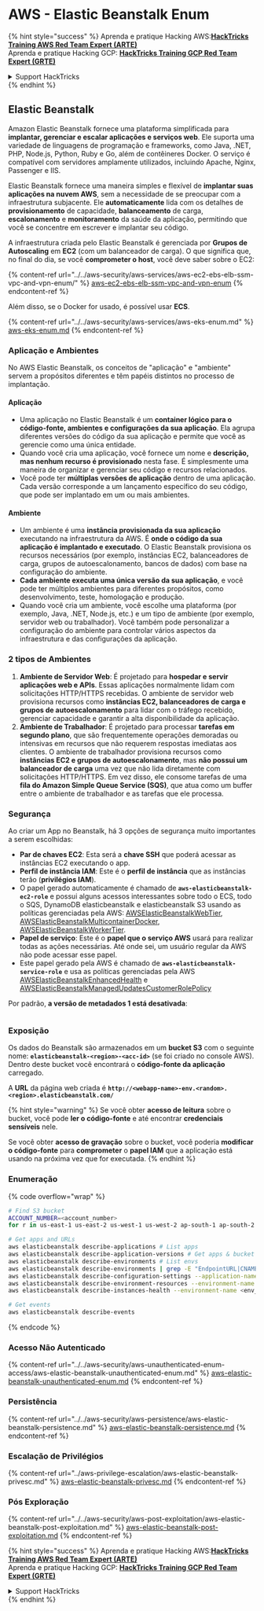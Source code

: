 # AWS - Elastic Beanstalk Enum

{% hint style="success" %}
Aprenda e pratique Hacking AWS:<img src="/.gitbook/assets/image.png" alt="" data-size="line">[**HackTricks Training AWS Red Team Expert (ARTE)**](https://training.hacktricks.xyz/courses/arte)<img src="/.gitbook/assets/image.png" alt="" data-size="line">\
Aprenda e pratique Hacking GCP: <img src="/.gitbook/assets/image (2).png" alt="" data-size="line">[**HackTricks Training GCP Red Team Expert (GRTE)**<img src="/.gitbook/assets/image (2).png" alt="" data-size="line">](https://training.hacktricks.xyz/courses/grte)

<details>

<summary>Support HackTricks</summary>

* Confira os [**planos de assinatura**](https://github.com/sponsors/carlospolop)!
* **Junte-se ao** 💬 [**grupo do Discord**](https://discord.gg/hRep4RUj7f) ou ao [**grupo do telegram**](https://t.me/peass) ou **siga**-nos no **Twitter** 🐦 [**@hacktricks\_live**](https://twitter.com/hacktricks\_live)**.**
* **Compartilhe truques de hacking enviando PRs para os** [**HackTricks**](https://github.com/carlospolop/hacktricks) e [**HackTricks Cloud**](https://github.com/carlospolop/hacktricks-cloud) repositórios do github.

</details>
{% endhint %}

## Elastic Beanstalk

Amazon Elastic Beanstalk fornece uma plataforma simplificada para **implantar, gerenciar e escalar aplicações e serviços web**. Ele suporta uma variedade de linguagens de programação e frameworks, como Java, .NET, PHP, Node.js, Python, Ruby e Go, além de contêineres Docker. O serviço é compatível com servidores amplamente utilizados, incluindo Apache, Nginx, Passenger e IIS.

Elastic Beanstalk fornece uma maneira simples e flexível de **implantar suas aplicações na nuvem AWS**, sem a necessidade de se preocupar com a infraestrutura subjacente. Ele **automaticamente** lida com os detalhes de **provisionamento** de capacidade, **balanceamento** de carga, **escalonamento** e **monitoramento** da saúde da aplicação, permitindo que você se concentre em escrever e implantar seu código.

A infraestrutura criada pelo Elastic Beanstalk é gerenciada por **Grupos de Autoscaling** em **EC2** (com um balanceador de carga). O que significa que, no final do dia, se você **comprometer o host**, você deve saber sobre o EC2:

{% content-ref url="../../aws-security/aws-services/aws-ec2-ebs-elb-ssm-vpc-and-vpn-enum/" %}
[aws-ec2-ebs-elb-ssm-vpc-and-vpn-enum](../../aws-security/aws-services/aws-ec2-ebs-elb-ssm-vpc-and-vpn-enum/)
{% endcontent-ref %}

Além disso, se o Docker for usado, é possível usar **ECS**.

{% content-ref url="../../aws-security/aws-services/aws-eks-enum.md" %}
[aws-eks-enum.md](../../aws-security/aws-services/aws-eks-enum.md)
{% endcontent-ref %}

### Aplicação e Ambientes

No AWS Elastic Beanstalk, os conceitos de "aplicação" e "ambiente" servem a propósitos diferentes e têm papéis distintos no processo de implantação.

#### Aplicação

* Uma aplicação no Elastic Beanstalk é um **container lógico para o código-fonte, ambientes e configurações da sua aplicação**. Ela agrupa diferentes versões do código da sua aplicação e permite que você as gerencie como uma única entidade.
* Quando você cria uma aplicação, você fornece um nome e **descrição, mas nenhum recurso é provisionado** nesta fase. É simplesmente uma maneira de organizar e gerenciar seu código e recursos relacionados.
* Você pode ter **múltiplas versões de aplicação** dentro de uma aplicação. Cada versão corresponde a um lançamento específico do seu código, que pode ser implantado em um ou mais ambientes.

#### Ambiente

* Um ambiente é uma **instância provisionada da sua aplicação** executando na infraestrutura da AWS. É **onde o código da sua aplicação é implantado e executado**. O Elastic Beanstalk provisiona os recursos necessários (por exemplo, instâncias EC2, balanceadores de carga, grupos de autoescalonamento, bancos de dados) com base na configuração do ambiente.
* **Cada ambiente executa uma única versão da sua aplicação**, e você pode ter múltiplos ambientes para diferentes propósitos, como desenvolvimento, teste, homologação e produção.
* Quando você cria um ambiente, você escolhe uma plataforma (por exemplo, Java, .NET, Node.js, etc.) e um tipo de ambiente (por exemplo, servidor web ou trabalhador). Você também pode personalizar a configuração do ambiente para controlar vários aspectos da infraestrutura e das configurações da aplicação.

### 2 tipos de Ambientes

1. **Ambiente de Servidor Web**: É projetado para **hospedar e servir aplicações web e APIs**. Essas aplicações normalmente lidam com solicitações HTTP/HTTPS recebidas. O ambiente de servidor web provisiona recursos como **instâncias EC2, balanceadores de carga e grupos de autoescalonamento** para lidar com o tráfego recebido, gerenciar capacidade e garantir a alta disponibilidade da aplicação.
2. **Ambiente de Trabalhador**: É projetado para processar **tarefas em segundo plano**, que são frequentemente operações demoradas ou intensivas em recursos que não requerem respostas imediatas aos clientes. O ambiente de trabalhador provisiona recursos como **instâncias EC2 e grupos de autoescalonamento**, mas **não possui um balanceador de carga** uma vez que não lida diretamente com solicitações HTTP/HTTPS. Em vez disso, ele consome tarefas de uma **fila do Amazon Simple Queue Service (SQS)**, que atua como um buffer entre o ambiente de trabalhador e as tarefas que ele processa.

### Segurança

Ao criar um App no Beanstalk, há 3 opções de segurança muito importantes a serem escolhidas:

* **Par de chaves EC2**: Esta será a **chave SSH** que poderá acessar as instâncias EC2 executando o app.
* **Perfil de instância IAM**: Este é o **perfil de instância** que as instâncias terão (**privilégios IAM**).
* O papel gerado automaticamente é chamado de **`aws-elasticbeanstalk-ec2-role`** e possui alguns acessos interessantes sobre todo o ECS, todo o SQS, DynamoDB elasticbeanstalk e elasticbeanstalk S3 usando as políticas gerenciadas pela AWS: [AWSElasticBeanstalkWebTier](https://us-east-1.console.aws.amazon.com/iam/home#/policies/arn:aws:iam::aws:policy/AWSElasticBeanstalkWebTier), [AWSElasticBeanstalkMulticontainerDocker](https://us-east-1.console.aws.amazon.com/iam/home#/policies/arn:aws:iam::aws:policy/AWSElasticBeanstalkMulticontainerDocker), [AWSElasticBeanstalkWorkerTier](https://us-east-1.console.aws.amazon.com/iam/home#/policies/arn:aws:iam::aws:policy/AWSElasticBeanstalkWorkerTier).
* **Papel de serviço**: Este é o **papel que o serviço AWS** usará para realizar todas as ações necessárias. Até onde sei, um usuário regular da AWS não pode acessar esse papel.
* Este papel gerado pela AWS é chamado de **`aws-elasticbeanstalk-service-role`** e usa as políticas gerenciadas pela AWS [AWSElasticBeanstalkEnhancedHealth](https://us-east-1.console.aws.amazon.com/iam/home#/policies/arn:aws:iam::aws:policy/service-role/AWSElasticBeanstalkEnhancedHealth) e [AWSElasticBeanstalkManagedUpdatesCustomerRolePolicy](https://us-east-1.console.aws.amazon.com/iamv2/home?region=us-east-1#/roles/details/aws-elasticbeanstalk-service-role?section=permissions)

Por padrão, **a versão de metadados 1 está desativada**:

<figure><img src="../../../.gitbook/assets/image (18) (1) (2).png" alt=""><figcaption></figcaption></figure>

### Exposição

Os dados do Beanstalk são armazenados em um **bucket S3** com o seguinte nome: **`elasticbeanstalk-<region>-<acc-id>`** (se foi criado no console AWS). Dentro deste bucket você encontrará o **código-fonte da aplicação** carregado.

A **URL** da página web criada é **`http://<webapp-name>-env.<random>.<region>.elasticbeanstalk.com/`**

{% hint style="warning" %}
Se você obter **acesso de leitura** sobre o bucket, você pode **ler o código-fonte** e até encontrar **credenciais sensíveis** nele.

Se você obter **acesso de gravação** sobre o bucket, você poderia **modificar o código-fonte** para **comprometer** o **papel IAM** que a aplicação está usando na próxima vez que for executada.
{% endhint %}

### Enumeração

{% code overflow="wrap" %}
```bash
# Find S3 bucket
ACCOUNT_NUMBER=<account_number>
for r in us-east-1 us-east-2 us-west-1 us-west-2 ap-south-1 ap-south-2 ap-northeast-1 ap-northeast-2 ap-northeast-3 ap-southeast-1 ap-southeast-2 ap-southeast-3 ca-central-1 eu-central-1 eu-central-2 eu-west-1 eu-west-2 eu-west-3 eu-north-1 sa-east-1 af-south-1 ap-east-1 eu-south-1 eu-south-2 me-south-1 me-central-1; do aws s3 ls elasticbeanstalk-$r-$ACCOUNT_NUMBER 2>/dev/null && echo "Found in: elasticbeanstalk-$r-$ACCOUNT_NUMBER"; done

# Get apps and URLs
aws elasticbeanstalk describe-applications # List apps
aws elasticbeanstalk describe-application-versions # Get apps & bucket name with source code
aws elasticbeanstalk describe-environments # List envs
aws elasticbeanstalk describe-environments | grep -E "EndpointURL|CNAME"
aws elasticbeanstalk describe-configuration-settings --application-name <app_name> --environment-name <env_name>
aws elasticbeanstalk describe-environment-resources --environment-name <env_name> # Get env info such as SQS used queues
aws elasticbeanstalk describe-instances-health --environment-name <env_name> # Get the instances of an environment

# Get events
aws elasticbeanstalk describe-events
```
{% endcode %}

### Acesso Não Autenticado

{% content-ref url="../../aws-security/aws-unauthenticated-enum-access/aws-elastic-beanstalk-unauthenticated-enum.md" %}
[aws-elastic-beanstalk-unauthenticated-enum.md](../../aws-security/aws-unauthenticated-enum-access/aws-elastic-beanstalk-unauthenticated-enum.md)
{% endcontent-ref %}

### Persistência

{% content-ref url="../../aws-security/aws-persistence/aws-elastic-beanstalk-persistence.md" %}
[aws-elastic-beanstalk-persistence.md](../../aws-security/aws-persistence/aws-elastic-beanstalk-persistence.md)
{% endcontent-ref %}

### Escalação de Privilégios

{% content-ref url="../aws-privilege-escalation/aws-elastic-beanstalk-privesc.md" %}
[aws-elastic-beanstalk-privesc.md](../aws-privilege-escalation/aws-elastic-beanstalk-privesc.md)
{% endcontent-ref %}

### Pós Exploração

{% content-ref url="../../aws-security/aws-post-exploitation/aws-elastic-beanstalk-post-exploitation.md" %}
[aws-elastic-beanstalk-post-exploitation.md](../../aws-security/aws-post-exploitation/aws-elastic-beanstalk-post-exploitation.md)
{% endcontent-ref %}

{% hint style="success" %}
Aprenda e pratique Hacking AWS:<img src="/.gitbook/assets/image.png" alt="" data-size="line">[**HackTricks Training AWS Red Team Expert (ARTE)**](https://training.hacktricks.xyz/courses/arte)<img src="/.gitbook/assets/image.png" alt="" data-size="line">\
Aprenda e pratique Hacking GCP: <img src="/.gitbook/assets/image (2).png" alt="" data-size="line">[**HackTricks Training GCP Red Team Expert (GRTE)**<img src="/.gitbook/assets/image (2).png" alt="" data-size="line">](https://training.hacktricks.xyz/courses/grte)

<details>

<summary>Support HackTricks</summary>

* Confira os [**planos de assinatura**](https://github.com/sponsors/carlospolop)!
* **Junte-se ao** 💬 [**grupo do Discord**](https://discord.gg/hRep4RUj7f) ou ao [**grupo do telegram**](https://t.me/peass) ou **siga**-nos no **Twitter** 🐦 [**@hacktricks\_live**](https://twitter.com/hacktricks\_live)**.**
* **Compartilhe truques de hacking enviando PRs para os repositórios do** [**HackTricks**](https://github.com/carlospolop/hacktricks) e [**HackTricks Cloud**](https://github.com/carlospolop/hacktricks-cloud).

</details>
{% endhint %}
